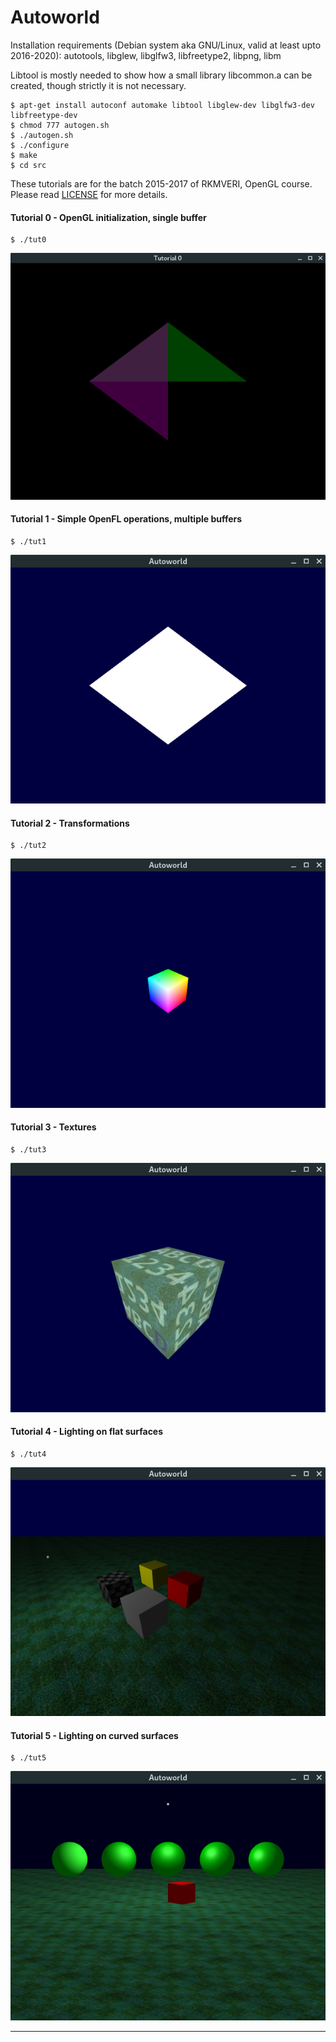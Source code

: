# Autoworld

Installation requirements (Debian system aka GNU/Linux, valid at least upto 2016-2020): 
autotools, libglew, libglfw3, libfreetype2, libpng, libm

Libtool is mostly needed to show how a small library libcommon.a can be created, though strictly 
it is not necessary.

```
$ apt-get install autoconf automake libtool libglew-dev libglfw3-dev libfreetype-dev
$ chmod 777 autogen.sh
$ ./autogen.sh
$ ./configure
$ make
$ cd src
```

These tutorials are for the batch 2015-2017 of RKMVERI, OpenGL course. Please read [LICENSE](LICENSE) for more details.


#### Tutorial 0 - OpenGL initialization, single buffer

```
$ ./tut0
```
![Tutorial 0](img/tut0.png)



#### Tutorial 1 - Simple OpenFL operations, multiple buffers

```
$ ./tut1
```
![Tutorial 1](img/tut1.png)


#### Tutorial 2 - Transformations

```
$ ./tut2
```
![Tutorial 2](img/tut2.png)


#### Tutorial 3 - Textures

```
$ ./tut3
```
![Tutorial 3](img/tut3.png)


#### Tutorial 4 - Lighting on flat surfaces

```
$ ./tut4
```
![Tutorial 4](img/tut4.png)

#### Tutorial 5 - Lighting on curved surfaces

```
$ ./tut5
```
![Tutorial 5](img/tut5.png)

***
